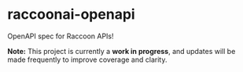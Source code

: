 # raccoonai-openapi

OpenAPI spec for Raccoon APIs!

**Note:** This project is currently a **work in progress**, and updates will be made frequently to improve coverage and clarity.
